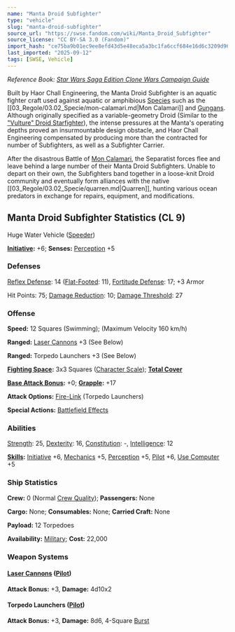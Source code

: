 ```yaml
---
name: "Manta Droid Subfighter"
type: "vehicle"
slug: "manta-droid-subfighter"
source_url: "https://swse.fandom.com/wiki/Manta_Droid_Subfighter"
source_license: "CC BY-SA 3.0 (Fandom)"
import_hash: "ce75ba9b01ec9ee8efd43d5e48eca5a3bc1fa6ccf684e16d6c3209d96f70e0c9"
last_imported: "2025-09-12"
tags: [SWSE, Vehicle]
---
```

*Reference Book: [Star Wars Saga Edition Clone Wars Campaign Guide](https://swse.fandom.com/wiki/Star_Wars_Saga_Edition_Clone_Wars_Campaign_Guide)*

Built by Haor Chall Engineering, the Manta Droid Subfighter is an aquatic fighter craft used against aquatic or amphibious [Species](https://swse.fandom.com/wiki/Species) such as the [[03_Regole/03.02_Specie/mon-calamari.md|Mon Calamari]] and [Gungans](https://swse.fandom.com/wiki/Gungans). Although originally specified as a variable-geometry Droid (Similar to the ["Vulture" Droid Starfighter](https://swse.fandom.com/wiki/"Vulture"_Droid_Starfighter)), the intense pressures at the Manta's operating depths proved an insurmountable design obstacle, and Haor Chall Engineering compensated by producing more than the contracted for number of Subfighters, as well as a Subfighter Carrier.

After the disastrous Battle of [Mon Calamari](https://swse.fandom.com/wiki/Mon_Calamari_(Planet)), the Separatist forces flee and leave behind a large number of their Manta Droid Subfighters. Unable to depart on their own, the Subfighters band together in a loose-knit Droid community and eventually form alliances with the native [[03_Regole/03.02_Specie/quarren.md|Quarren]], hunting various ocean predators in exchange for repairs, equipment, and modifications.
## Manta Droid Subfighter Statistics (CL 9)
Huge Water Vehicle ([Speeder](https://swse.fandom.com/wiki/Speeder))

**[Initiative](https://swse.fandom.com/wiki/Initiative):** +6; **Senses:** [Perception](https://swse.fandom.com/wiki/Perception) +5
### Defenses
[Reflex Defense](https://swse.fandom.com/wiki/Reflex_Defense_(Vehicles)): 14 ([Flat-Footed](https://swse.fandom.com/wiki/Flat-Footed): 11), [Fortitude Defense](https://swse.fandom.com/wiki/Fortitude_Defense_(Vehicles)): 17; +3 Armor

Hit Points: 75; [Damage Reduction](https://swse.fandom.com/wiki/Damage_Reduction): 10; [Damage Threshold](https://swse.fandom.com/wiki/Damage_Threshold_(Vehicles)): 27
### Offense
**Speed:** 12 Squares (Swimming); (Maximum Velocity 160 km/h)

**Ranged:** [Laser Cannons](https://swse.fandom.com/wiki/Laser_Cannons) +3 (See Below)

**Ranged:** Torpedo Launchers +3 (See Below)

**[Fighting Space](https://swse.fandom.com/wiki/Fighting_Space):** 3x3 Squares ([Character Scale](https://swse.fandom.com/wiki/Character_Scale)); **[Total Cover](https://swse.fandom.com/wiki/Total_Cover)**

**[Base Attack Bonus](https://swse.fandom.com/wiki/Base_Attack_Bonus):** +0; **[Grapple](https://swse.fandom.com/wiki/Grapple):** +17

**Attack Options:** [Fire-Link](https://swse.fandom.com/wiki/Fire-Link) (Torpedo Launchers)

**Special Actions:** [Battlefield Effects](https://swse.fandom.com/wiki/Battlefield_Effects)
### Abilities
[Strength](https://swse.fandom.com/wiki/Strength): 25, [Dexterity](https://swse.fandom.com/wiki/Dexterity): 16, [Constitution](https://swse.fandom.com/wiki/Constitution): -, [Intelligence](https://swse.fandom.com/wiki/Intelligence): 12

**[Skills](https://swse.fandom.com/wiki/Skills):** [Initiative](https://swse.fandom.com/wiki/Initiative) +6, [Mechanics](https://swse.fandom.com/wiki/Mechanics) +5, [Perception](https://swse.fandom.com/wiki/Perception) +5, [Pilot](https://swse.fandom.com/wiki/Pilot) +6, [Use Computer](https://swse.fandom.com/wiki/Use_Computer) +5
### Ship Statistics
**Crew:** 0 (Normal [Crew Quality](https://swse.fandom.com/wiki/Crew_Quality)); **Passengers:** None

**Cargo:** None; **Consumables:** None; **Carried Craft:** None

**Payload:** 12 Torpedoes

**Availability:** [Military](https://swse.fandom.com/wiki/Military); **Cost:** 22,000
### Weapon Systems
#### **[Laser Cannons](https://swse.fandom.com/wiki/Laser_Cannons) ([Pilot](https://swse.fandom.com/wiki/Pilot_(Vehicle_Combat)))**
**Attack Bonus:** +3, **Damage:** 4d10x2
#### **Torpedo Launchers ([Pilot](https://swse.fandom.com/wiki/Pilot_(Vehicle_Combat)))**
**Attack Bonus:** +3, **Damage:** 8d6, 4-Square [Burst](https://swse.fandom.com/wiki/Burst)
